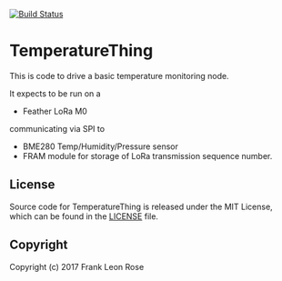 [![Build Status](https://travis-ci.org/frankleonrose/TemperatureThing.svg?branch=master)](https://travis-ci.org/frankleonrose/TemperatureThing)

# TemperatureThing

This is code to drive a basic temperature monitoring node.

It expects to be run on a
 - Feather LoRa M0

communicating via SPI to
 - BME280 Temp/Humidity/Pressure sensor
 - FRAM module for storage of LoRa transmission sequence number.

## License
Source code for TemperatureThing is released under the MIT License,
which can be found in the [LICENSE](LICENSE) file.

## Copyright
Copyright (c) 2017 Frank Leon Rose
